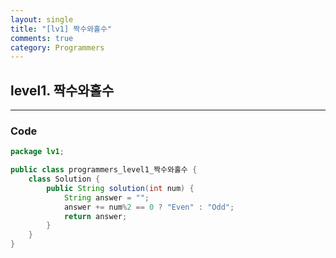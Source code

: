 ```yaml
---
layout: single
title: "[lv1] 짝수와홀수"
comments: true
category: Programmers
---
```


## level1.  짝수와홀수

---

### Code

```java
package lv1;

public class programmers_level1_짝수와홀수 {
	class Solution {
	    public String solution(int num) {
	        String answer = "";
	        answer += num%2 == 0 ? "Even" : "Odd";
	        return answer;
	    }
	}
}


```

